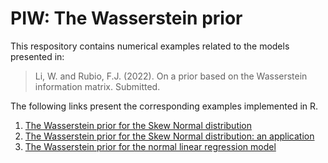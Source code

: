 # PIW: The Wasserstein prior

This respository contains numerical examples related to the models presented in:

> Li, W. and Rubio, F.J. (2022). On a prior based on the Wasserstein information matrix. Submitted.

The following links present the corresponding examples implemented in R.

 1. [The Wasserstein prior for the Skew Normal distribution](https://rpubs.com/FJRubio/piwSN)
 2. [The Wasserstein prior for the Skew Normal distribution: an application](https://rpubs.com/FJRubio/piwBMI)
 3. [The Wasserstein prior for the normal linear regression model](https://rpubs.com/FJRubio/piwNLRM)
